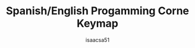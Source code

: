 ---
author: isaacsa51
baseLayouts: [Colemak-DH]
firmwares: [ZMK]
hasHomeRowMods: true
hasLetterOnThumb: false
hasRotaryEncoder: false
isAutoShiftEnabled: false
isComboEnabled: true
isSplit: true
isTapDanceEnabled: false
keybindings: []
keyboard: Corne
keyCount: 42
keymapImage: https://imgur.com/a/zNAoIWO
keymapUrl: https://github.com/isaacsa51/zmk-config-corne
languages: [English, Spanish]
layerCount: 6
OS: [Windows, MacOS, Linux]
stagger: ortholinear
summary: Miryoku-like layout for spanish/english progammers 
title: Spanish/English Progamming Corne Keymap
writeup: 
---